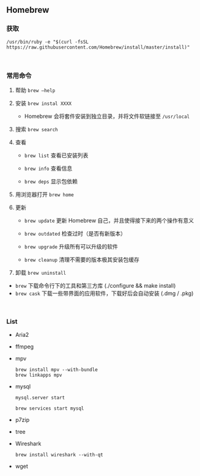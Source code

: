 ## Homebrew

### 获取

`/usr/bin/ruby -e "$(curl -fsSL https://raw.githubusercontent.com/Homebrew/install/master/install)"`

<br>

### 常用命令

1. 帮助 `brew –help`

2. 安装 `brew instal XXXX`

    * Homebrew 会将套件安装到独立目录，并将文件软链接至 `/usr/local`

3. 搜索 `brew search`

4. 查看

    * `brew list` 查看已安装列表
    
    * `brew info` 查看信息
    
    * `brew deps` 显示包依赖

5. 用浏览器打开 `brew home`

6. 更新

    * `brew update` 更新 Homebrew 自己，并且使得接下来的两个操作有意义
    
    * `brew outdated` 检查过时（是否有新版本）

    * `brew upgrade` 升级所有可以升级的软件
    
    * `brew cleanup` 清理不需要的版本极其安装包缓存

7. 卸载 `brew uninstall`

* `brew` 下载命令行下的工具和第三方库 (./configure && make install)
* `brew cask` 下载一些带界面的应用软件，下载好后会自动安装 (.dmg / .pkg)

<br>

### List

* Aria2

* ffmpeg

* mpv

    ```
    brew install mpv --with-bundle
    brew linkapps mpv
    ```


* mysql

    `mysql.server start`
    
    `brew services start mysql`


* p7zip

* tree

* Wireshark

    `brew install wireshark --with-qt`

* wget

